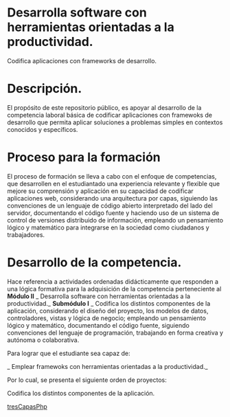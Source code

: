 # Desarrolla software con herramientas orientadas a la productividad.

Codifica aplicaciones con frameworks de desarrollo.


# Descripción.
El propósito de este repositorio público,  es apoyar al desarrollo de la competencia laboral básica de 
codificar aplicaciones con framewoks de desarrollo que permita aplicar soluciones a 
problemas simples en contextos conocidos y específicos.

# Proceso para la formación 
El proceso de formación se lleva a cabo con el enfoque de competencias, que desarrollen en el estudiantado 
una experiencia relevante y flexible que mejore su comprensión y aplicación en su 
capacidad de codificar aplicaciones web, considerando una arquitectura por capas,  siguiendo las convenciones de un  lenguaje de código abierto interpretado del lado del servidor, documentando el código fuente y haciendo uso de un sistema de control de versiones distribuido de información,  empleando un pensamiento lógico y matemático para integrarse en la sociedad como ciudadanos y trabajadores.


# Desarrollo de la competencia. 
Hace referencia a actividades ordenadas didácticamente que responden a una lógica formativa para la adquisición de la 
competencia perteneciente al 
**Módulo II** _ Desarrolla software con herramientas orientadas a la productividad._
**Submódulo I** _ Codifica los distintos componentes de la aplicación, considerando el diseño del proyecto, los modelos de 
datos, controladores, vistas y lógica de negocio; empleando un pensamiento lógico y matemático,
documentando el código fuente, siguiendo convenciones del lenguaje de programación, trabajando en forma creativa y autónoma o colaborativa.

Para lograr que el estudiante sea capaz de: 

_ Emplear framewoks con herramientas orientadas a la productividad._

Por lo cual, se presenta el siguiente orden de proyectos:

Codifica los distintos componentes de la aplicación.

[tresCapasPhp](https://github.com/miRepositorioGit/tresCapasPhp)
